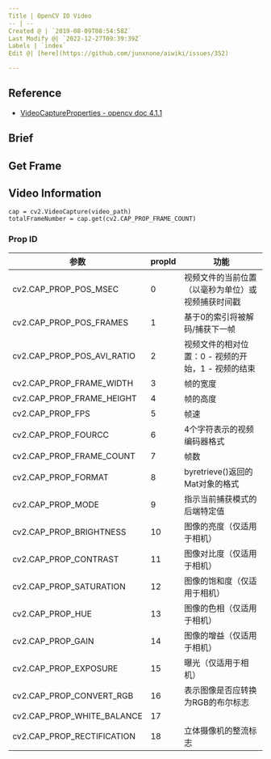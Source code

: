 ```yaml
---
Title | OpenCV IO Video
-- | --
Created @ | `2019-08-09T08:54:58Z`
Last Modify @| `2022-12-27T09:39:39Z`
Labels | `index`
Edit @| [here](https://github.com/junxnone/aiwiki/issues/352)

---
```

## Reference
- [VideoCaptureProperties  - opencv doc 4.1.1 ](https://docs.opencv.org/4.1.1/d4/d15/group__videoio__flags__base.html#gaeb8dd9c89c10a5c63c139bf7c4f5704d)

## Brief

## Get Frame

## Video Information

```
cap = cv2.VideoCapture(video_path)
totalFrameNumber = cap.get(cv2.CAP_PROP_FRAME_COUNT)
```


### Prop ID

参数 | propld | 功能
-- | -- | --
cv2.CAP_PROP_POS_MSEC | 0 | 视频文件的当前位置（以毫秒为单位）或视频捕获时间戳
cv2.CAP_PROP_POS_FRAMES | 1 | 基于0的索引将被解码/捕获下一帧
cv2.CAP_PROP_POS_AVI_RATIO | 2 | 视频文件的相对位置：0 - 视频的开始，1 - 视频的结束
cv2.CAP_PROP_FRAME_WIDTH | 3 | 帧的宽度
cv2.CAP_PROP_FRAME_HEIGHT | 4 | 帧的高度
cv2.CAP_PROP_FPS | 5 | 帧速
cv2.CAP_PROP_FOURCC | 6 | 4个字符表示的视频编码器格式
cv2.CAP_PROP_FRAME_COUNT | 7 | 帧数
cv2.CAP_PROP_FORMAT | 8 | byretrieve()返回的Mat对象的格式
cv2.CAP_PROP_MODE | 9 | 指示当前捕获模式的后端特定值
cv2.CAP_PROP_BRIGHTNESS | 10 | 图像的亮度（仅适用于相机）
cv2.CAP_PROP_CONTRAST | 11 | 图像对比度（仅适用于相机）
cv2.CAP_PROP_SATURATION | 12 | 图像的饱和度（仅适用于相机）
cv2.CAP_PROP_HUE | 13 | 图像的色相（仅适用于相机）
cv2.CAP_PROP_GAIN | 14 | 图像的增益（仅适用于相机）
cv2.CAP_PROP_EXPOSURE | 15 | 曝光（仅适用于相机）
cv2.CAP_PROP_CONVERT_RGB | 16 | 表示图像是否应转换为RGB的布尔标志
cv2.CAP_PROP_WHITE_BALANCE | 17 |  
cv2.CAP_PROP_RECTIFICATION | 18 | 立体摄像机的整流标志



